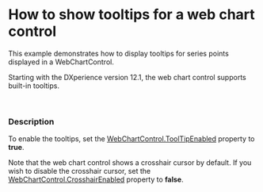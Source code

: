 # How to show tooltips for a web chart control


<p>This example demonstrates how to display tooltips for series points displayed in a WebChartControl. </p><p>Starting with the DXperience  version 12.1, the web chart control supports built-in tooltips.  </p><p><strong><br />
</strong> </p>


<h3>Description</h3>

<p>To enable the tooltips, set the  <a href="http://documentation.devexpress.com/#AspNet/DevExpressXtraChartsWebWebChartControl_ToolTipEnabledtopic"><u>WebChartControl.ToolTipEnabled</u></a> property to <strong>true</strong>. <br />
</p><p>Note that the web chart control shows a crosshair cursor by default. If you wish to disable the crosshair cursor,  set the  <a href="http://help.devexpress.com/#AspNet/DevExpressXtraChartsWebWebChartControl_CrosshairEnabledtopic"><u>WebChartControl.CrosshairEnabled</u></a>  property to <strong>false</strong>.</p><br />


<br/>


